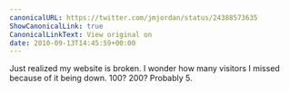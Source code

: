 ```yaml
---
canonicalURL: https://twitter.com/jmjordan/status/24388573635
ShowCanonicalLink: true
CanonicalLinkText: View original on
date: 2010-09-13T14:45:59+00:00
---
```

Just realized my website is broken. I wonder how many visitors I missed because of it being down. 100? 200? Probably 5.